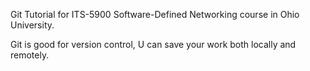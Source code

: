 Git Tutorial for ITS-5900 Software-Defined Networking course in Ohio University.

Git is good for version control, U can save your work both locally and remotely.
